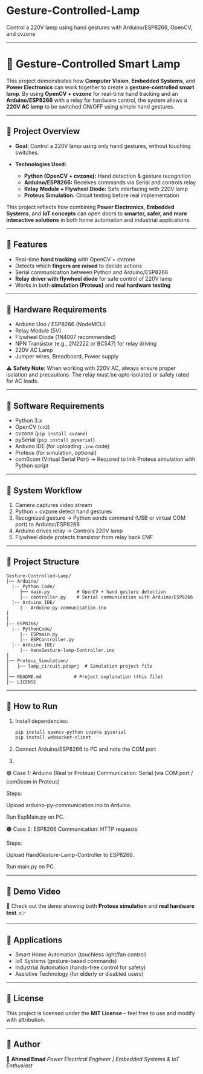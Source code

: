 # Gesture-Controlled-Lamp
Control a 220V lamp using hand gestures with Arduino/ESP8266, OpenCV, and cvzone



---

# 🤖 Gesture-Controlled Smart Lamp

This project demonstrates how **Computer Vision**, **Embedded Systems**, and **Power Electronics** can work together to create a **gesture-controlled smart lamp**.
By using **OpenCV + cvzone** for real-time hand tracking and an **Arduino/ESP8266** with a relay for hardware control, the system allows a **220V AC lamp** to be switched ON/OFF using simple hand gestures.

---

## 🔹 Project Overview

* **Goal:** Control a 220V lamp using only hand gestures, without touching switches.
* **Technologies Used:**

  * **Python (OpenCV + cvzone):** Hand detection & gesture recognition
  * **Arduino/ESP8266:** Receives commands via Serial and controls relay
  * **Relay Module + Flywheel Diode:** Safe interfacing with 220V lamp
  * **Proteus Simulation:** Circuit testing before real implementation

This project reflects how combining **Power Electronics**, **Embedded Systems**, and **IoT concepts** can open doors to **smarter, safer, and more interactive solutions** in both home automation and industrial applications.

---

## 🔹 Features

* Real-time **hand tracking** with OpenCV + cvzone
* Detects which **fingers are raised** to decide actions
* Serial communication between Python and Arduino/ESP8266
* **Relay driver with flywheel diode** for safe control of 220V lamp
* Works in both **simulation (Proteus)** and **real hardware testing**

---

## 🔹 Hardware Requirements

* Arduino Uno / ESP8266 (NodeMCU)
* Relay Module (5V)
* Flywheel Diode (1N4007 recommended)
* NPN Transistor (e.g., 2N2222 or BC547) for relay driving
* 220V AC Lamp
* Jumper wires, Breadboard, Power supply

⚠️ **Safety Note:** When working with 220V AC, always ensure proper isolation and precautions. The relay must be opto-isolated or safely rated for AC loads.

---

## 🔹 Software Requirements

* Python 3.x
* OpenCV (`cv2`)
* cvzone (`pip install cvzone`)
* pySerial (`pip install pyserial`)
* Arduino IDE (for uploading `.ino` code)
* Proteus (for simulation, optional)
* com0com (Virtual Serial Port) → Required to link Proteus simulation with Python script

---

## 🔹 System Workflow

1. Camera captures video stream
2. Python + cvzone detect hand gestures
3. Recognized gesture → Python sends command (USB or virtual COM port) to Arduino/ESP8266
4. Arduino drives relay → Controls 220V lamp
5. Flywheel diode protects transistor from relay back EMF

---

## 🔹 Project Structure

```
Gesture-Controlled-Lamp/
│── Arduino/
  |-- Python_Code/
     ├── main.py          # OpenCV + hand gesture detection
     ├── controller.py    # Serial communication with Arduino/ESP8266
  │-- Arduino IDE/
     |-- Arduino-py-communication.ino
|
|
|-- ESP8266/
  |-- PythonCode/
     |-- ESPmain.py
     |-- ESPController.py
  │-- Arduino IDE/
     |-- HansGesture-lamp-Controller.ino
│
│── Proteus_Simulation/
│   ├── lamp_circuit.pdsprj  # Simulation project file
│
│── README.md            # Project explanation (this file)
│── LICENSE              
```

---

## 🔹 How to Run


1. Install dependencies:

   ```bash
   pip install opencv-python cvzone pyserial
   pip install websocket-clinet
   ```
2. Connect Arduino/ESP8266 to PC and note the COM port

3.
🟢 Case 1: Arduino (Real or Proteus)
Communication: Serial (via COM port / com0com in Proteus)

Steps:

Upload arduino-py-communication.ino to Arduino.

Run EspMain.py on PC.

🟠 Case 2: ESP8266
Communication: HTTP requests

Steps:

Upload HandGesture-Lamp-Controller to ESP8266.

Run main.py on PC.


---

## 🔹 Demo Video

🎥 Check out the demo showing both **Proteus simulation** and **real hardware test**.
👉

---

## 🔹 Applications

* Smart Home Automation (touchless light/fan control)
* IoT Systems (gesture-based commands)
* Industrial Automation (hands-free control for safety)
* Assistive Technology (for elderly or disabled users)

---

## 🔹 License

This project is licensed under the **MIT License** – feel free to use and modify with attribution.

---

## 🔹 Author

👤 **Ahmed Emad**
*Power Electrical Engineer | Embedded Systems & IoT Enthusiast*

